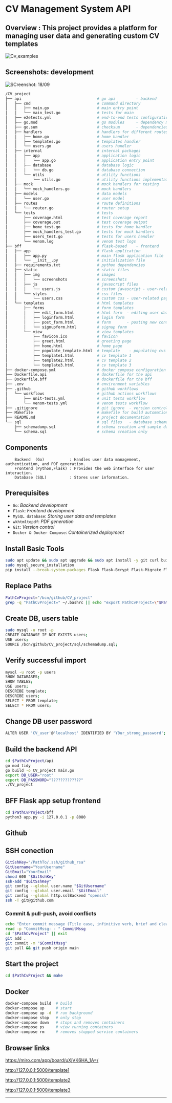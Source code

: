 # CV Management System API

## Overview : This project provides a platform for managing user data and generating custom CV templates

![Cv_examples](https://venngage-wordpress.s3.amazonaws.com/uploads/2021/11/section-3-resume-banner-1-1.png)

## Screenshots: development

![SCreenshot: 18/09](./bff/static/img/screenshots/Screenshot_18-09-24.png)

```sh
/CV_project
├── api                                 # go api         - backend
│   ├── cmd                             # command directory
│   │   ├── main.go                     # main entry point
│   │   └── main_test.go                # tests for main
│   ├── e2etests.yml                    # end-to-end tests configuration
│   ├── go.mod                          # go modules     - dependency management
│   ├── go.sum                          # checksum       - dependencies
│   ├── handlers                        # handlers for different routes
│   │   ├── home.go                     # home handler
│   │   ├── templates.go                # templates handler
│   │   └── users.go                    # users handler
│   ├── internal                        # internal packages
│   │   ├── app                         # application logic
│   │   │   └── app.go                  # application entry point
│   │   ├── database                    # database logic
│   │   │   └── db.go                   # database connection
│   │   └── utils                       # utility functions
│   │       └── utils.go                # utility functions implementation
│   ├── mock                            # mock handlers for testing
│   │   └── mock_handlers.go            # mock handlers
│   ├── models                          # data models
│   │   └── user.go                     # user model
│   ├── routes                          # route definitions
│   │   └── router.go                   # router setup
│   └── tests                           # tests
│       ├── coverage.html               # test coverage report
│       ├── coverage.out                # test coverage output
│       ├── home_test.go                # tests for home handler
│       ├── mock_handlers_test.go       # tests for mock handlers
│       ├── users_test.go               # tests for users handler
│       └── venom.log                   # venom test logs
├── bff                                 # flask-based    - frontend
│   ├── app                             # flask application
│   │   ├── app.py                      # main flask application file
│   │   └── __init__.py                 # initialization file
│   ├── requirements.txt                # python dependencies
│   ├── static                          # static files
│   │   ├── img                         # images
│   │   │   └── screenshots             # screenshots
│   │   ├── js                          # javascript files
│   │   │   └── users.js                # custom javascript - user-related functionality
│   │   └── styles                      # css files
│   │       └── users.css               # custom css - user-related pages
│   └── templates                       # html templates
│       ├── forms                       # form templates
│       │   ├── edit_form.html          # html form  - editing user data
│       │   ├── loginform.html          # login form
│       │   ├── post_form.html          # form       - posting new content
│       │   └── signupform.html         # signup form
│       └── view                        # view templates
│           ├── favicon.ico             # favicon
│           ├── greet.html              # greeting page
│           ├── home.html               # home page
│           ├── populate_template.html  # template    - populating cvs
│           ├── template1.html          # cv template 1
│           ├── template2.html          # cv template 2
│           └── template3.html          # cv template 3
├── docker-compose.yml                  # docker compose configuration
├── Dockerfile.api                      # dockerfile for the api
├── Dockerfile.bff                      # dockerfile for the bff
├── .env                                # environment variables
├── .github                             # github workflows
│   └── workflows                       # github actions workflows
│       ├── unit-tests.yml              # unit tests workflow
│       └── venom-tests.yml             # venom tests workflow
├── .gitignore                          # git ignore  - version control
├── Makefile                            # makefile for build automation
├── README.md                           # project documentation
└── sql                                 # sql files   - database schema
    ├── schemadump.sql                  # schema creation and sample data
    └── schema.sql                      # schema creation only
```

## Components

```plaintext
    Backend  (Go)           : Handles user data management, authentication, and PDF generation.
    Frontend (Python,Flask) : Provides the web interface for user interaction.
    Database (SQL)          : Stores user information.
```

## Prerequisites

- `Go`: _Backend development_
- `Flask`: _Frontend development_
- `MySQL database`: _Storing user data and templates_
- `wkhtmltopdf`: _PDF generation_
- `Git`: _Version control_
- `Docker & Docker Compose`: _Containerized deployment_

## Install Basic Tools

```sh
sudo apt update && sudo apt upgrade && sudo apt install -y git curl build-essential golang-go python3 python3-pip wkhtmltopdf docker.io docker-compose selinux-utils curl mysql-server
sudo mysql_secure_installation
pip install --break-system-packages Flask Flask-Bcrypt Flask-Migrate Flask-SQLAlchemy
```

## Replace Paths

```sh
PathCvProject="/bcn/github/CV_project"
grep -q "PathCvProject=" ~/.bashrc || echo "export PathCvProject=\"$PathCvProject\"                                         # Set path to CV project." >> ~/.bashrc && source ~/.bashrc
```

## Create DB, users table

```sh
sudo mysql -u root -p
CREATE DATABASE IF NOT EXISTS users;
USE users;
SOURCE /bcn/github/CV_project/sql/schemadump.sql;
```

## Verify successful import

```sh
mysql -u root -p users
SHOW DATABASES;
SHOW TABLES;
USE users;
DESCRIBE template;
DESCRIBE users;
SELECT * FROM template;
SELECT * FROM users;
```

## Change DB user password

```sh
ALTER USER 'CV_user'@'localhost' IDENTIFIED BY 'Y0ur_strong_password';
```

## Build the backend API

```sh
cd $PathCvProject/api
go mod tidy
go build -o CV_project main.go
export DB_USER="root"
export DB_PASSWORD="?????????????"
./CV_project
```

## BFF Flask app setup frontend

```sh
cd $PathCvProject/bff
python3 app.py -i 127.0.0.1 -p 8080
```

## Github

## SSH conection

```sh
GitSshKey="/PathTo/.ssh/github_rsa"
GitUsername="YourUsername"
GitEmail="YourEmail"
chmod 600 "$GitSshKey"
ssh-add "$GitSshKey"
git config --global user.name "$GitUsername"
git config --global user.email "$GitEmail"
git config --global http.sslBackend "openssl"
ssh -T git@github.com
```

### Commit & pull-push, avoid conflicts

```sh
echo "Enter commit message (Title case, infinitive verb, brief and clear summary of changes):"
read -p "CommitMssg: - " CommitMssg
cd "$PathCvProject" || exit
git add .
git commit -m "$CommitMssg"
git pull && git push origin main
```

## Start the project

```sh
cd $PathCvProject && make
```

## Docker

```sh
docker-compose build  # build
docker-compose up     # start
docker-compose up -d  # run background
docker-compose stop   # only stop
docker-compose down   # stops and removes containers
docker-compose ps     # view running containers
docker-compose rm     # removes stopped service containers
```

## Browser links

<https://miro.com/app/board/uXjVK6HA_1A=/>

<http://127.0.0.1:5000/template1>

<http://127.0.0.1:5000/template2>

<http://127.0.0.1:5000/template3>

---
